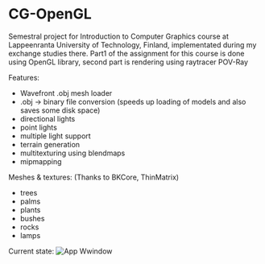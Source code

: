# CG-OpenGL
Semestral project for Introduction to Computer Graphics course at Lappeenranta University of Technology, Finland, implementated during my exchange studies there. Part1 of the assignment for this course is done using OpenGL library, second part is rendering using raytracer POV-Ray

Features:
* Wavefront .obj mesh loader
* .obj -> binary file conversion (speeds up loading of models and also saves some disk space)
* directional lights
* point lights
* multiple light support
* terrain generation
* multitexturing using blendmaps
* mipmapping
 

Meshes & textures: (Thanks to BKCore, ThinMatrix)
* trees
* palms
* plants
* bushes
* rocks
* lamps


Current state:
![App Wwindow](http://i.imgur.com/PIJVoxo.jpg)
